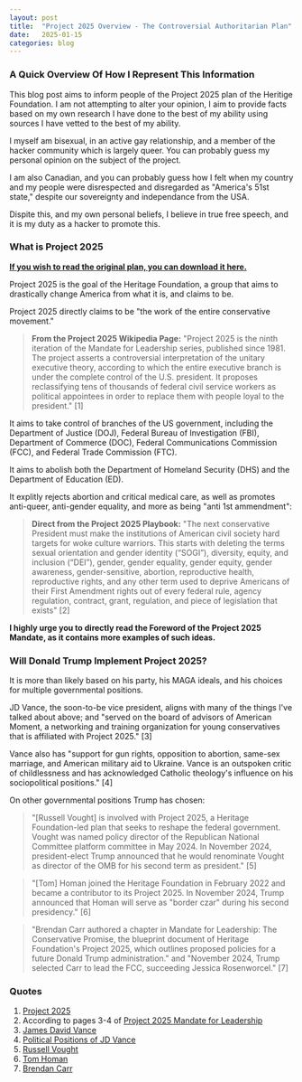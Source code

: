 ```yaml
---
layout: post
title:  "Project 2025 Overview - The Controversial Authoritarian Plan"
date:   2025-01-15
categories: blog
---
```


### A Quick Overview Of How I Represent This Information
This blog post aims to inform people of the Project 2025 plan of the Heritige Foundation. I am not attempting to alter your opinion, I aim to provide facts based on my own research I have done to the best of my ability using sources I have vetted to the best of my ability.

I myself am bisexual, in an active gay relationship, and a member of the hacker community which is largely queer. You can probably guess my personal opinion on the subject of the project. 

I am also Canadian, and you can probably guess how I felt when my country and my people were disrespected and disregarded as "America's 51st state," despite our sovereignty and independance from the USA.

Dispite this, and my own personal beliefs, I believe in true free speech, and it is my duty as a hacker to promote this.

### What is Project 2025
**[If you wish to read the original plan, you can download it here.](https://static.project2025.org/2025_MandateForLeadership_FULL.pdf)**

Project 2025 is the goal of the Heritage Foundation, a group that aims to drastically change America from what it is, and claims to be.

Project 2025 directly claims to be "the work of the entire conservative movement."

> **From the Project 2025 Wikipedia Page:** "Project 2025 is the ninth iteration of the Mandate for Leadership series, published since 1981. The project asserts a controversial interpretation of the unitary executive theory, according to which the entire executive branch is under the complete control of the U.S. president. It proposes reclassifying tens of thousands of federal civil service workers as political appointees in order to replace them with people loyal to the president." [1]

It aims to take control of branches of the US government, including the Department of Justice (DOJ), Federal Bureau of Investigation (FBI), Department of Commerce (DOC), Federal Communications Commission (FCC), and Federal Trade Commission (FTC).

It aims to abolish both the Department of Homeland Security (DHS) and the Department of Education (ED). 

It explitly rejects abortion and critical medical care, as well as promotes anti-queer, anti-gender equality, and more as being "anti 1st ammendment":

> **Direct from the Project 2025 Playbook:**
>"The next conservative President must make the institutions of American civil society hard targets for woke culture warriors. This starts with deleting the terms sexual orientation and gender identity (“SOGI”), diversity, equity, and inclusion (“DEI”), gender, gender equality, gender equity, gender awareness, gender-sensitive, abortion, reproductive health, reproductive rights, and any other term used to deprive Americans of their First Amendment rights out of every federal rule, agency regulation, contract, grant, regulation, and piece of legislation that exists" [2]

**I highly urge you to directly read the Foreword of the Project 2025 Mandate, as it contains more examples of such ideas.**

### Will Donald Trump Implement Project 2025?
It is more than likely based on his party, his MAGA ideals, and his choices for multiple governmental positions.

JD Vance, the soon-to-be vice president, aligns with many of the things I've talked about above; and "served on the board of advisors of American Moment, a networking and training organization for young conservatives that is affiliated with Project 2025." [3]

Vance also has "support for gun rights, opposition to abortion, same-sex marriage, and American military aid to Ukraine. Vance is an outspoken critic of childlessness and has acknowledged Catholic theology's influence on his sociopolitical positions." [4]

On other governmental positions Trump has chosen:

> "[Russell Vought] is involved with Project 2025, a Heritage Foundation-led plan that seeks to reshape the federal government. Vought was named policy director of the Republican National Committee platform committee in May 2024.
In November 2024, president-elect Trump announced that he would renominate Vought as director of the OMB for his second term as president." [5]

> "[Tom] Homan joined the Heritage Foundation in February 2022 and became a contributor to its Project 2025. In November 2024, Trump announced that Homan will serve as "border czar" during his second presidency." [6]

> "Brendan Carr authored a chapter in Mandate for Leadership: The Conservative Promise, the blueprint document of Heritage Foundation's Project 2025, which outlines proposed policies for a future Donald Trump administration." and "November 2024, Trump selected Carr to lead the FCC, succeeding Jessica Rosenworcel." [7]

### Quotes
1. [Project 2025](https://static.project2025.org/2025_MandateForLeadership_FULL.pdf)
2. According to pages 3-4 of [Project 2025 Mandate for Leadership](https://static.project2025.org/2025_MandateForLeadership_FULL.pdf)
3. [James David Vance](https://en.wikipedia.org/wiki/JD_Vance)
4. [Political Positions of JD Vance](https://en.wikipedia.org/wiki/Political_positions_of_JD_Vance)
5. [Russell Vought](https://en.wikipedia.org/wiki/Russell_Vought)
6. [Tom Homan](https://en.wikipedia.org/wiki/Tom_Homan)
7. [Brendan Carr](https://en.wikipedia.org/wiki/Brendan_Carr_(lawyer))